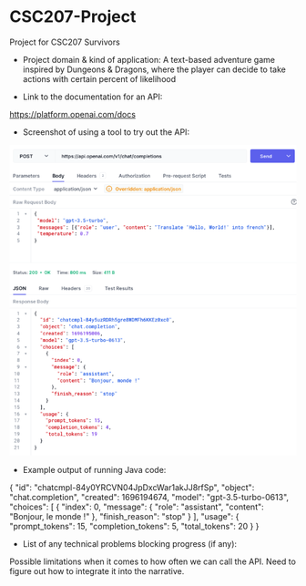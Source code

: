 # CSC207-Project
Project for CSC207 Survivors

- Project domain & kind of application: A text-based adventure game inspired by Dungeons & Dragons,
where the player can decide to take actions with certain percent of likelihood

- Link to the documentation for an API: 

https://platform.openai.com/docs

- Screenshot of using a tool to try out the API:

![screenshot of using a tool](Hoppscotch.png)

- Example output of running Java code:

{
  "id": "chatcmpl-84y0YRCVN04JpDxcWar1akJJ8rfSp",
  "object": "chat.completion",
  "created": 1696194674,
  "model": "gpt-3.5-turbo-0613",
  "choices": [
    {
      "index": 0,
      "message": {
        "role": "assistant",
        "content": "Bonjour, le monde !"
      },
      "finish_reason": "stop"
    }
  ],
  "usage": {
    "prompt_tokens": 15,
    "completion_tokens": 5,
    "total_tokens": 20
  }
}

- List of any technical problems blocking progress (if any):

Possible limitations when it comes to how often we can call the API.
Need to figure out how to integrate it into the narrative.
